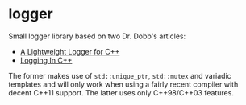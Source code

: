 # logger
Small logger library based on two Dr. Dobb's articles:

* [A Lightweight Logger for C++](http://www.drdobbs.com/cpp/a-lightweight-logger-for-c/240147505)
* [Logging In C++](http://www.drdobbs.com/cpp/logging-in-c/201804215?pgno=4)

The former makes use of `std::unique_ptr`, `std::mutex` and variadic templates and will only work 
when using a fairly recent compiler with decent C++11 support.
The latter uses only C++98/C++03 features.
